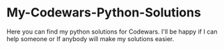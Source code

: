 # My-Codewars-Python-Solutions
Here you can find my python solutions for Codewars. I'll be happy if I can help someone or If anybody will make my solutions easier.

